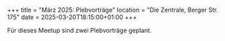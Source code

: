 +++
title = "März 2025: Plebvorträge"
location = "Die Zentrale, Berger Str. 175"
date = 2025-03-20T18:15:00+01:00
+++

Für dieses Meetup sind zwei Plebvorträge geplant.
